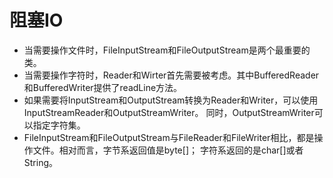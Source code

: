 # 阻塞IO

* 当需要操作文件时，FileInputStream和FileOutputStream是两个最重要的类。
* 当需要操作字符时，Reader和Wirter首先需要被考虑。其中BufferedReader和BufferedWriter提供了readLine方法。
* 如果需要将InputStream和OutputStream转换为Reader和Writer，可以使用InputStreamReader和OutputStreamWriter。
同时，OutputStreamWriter可以指定字符集。
* FileInputStream和FileOutputStream与FileReader和FileWriter相比，都是操作文件。相对而言，字节系返回值是byte[]；
字符系返回的是char[]或者String。